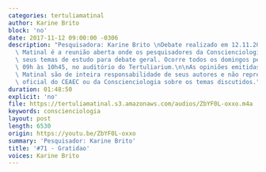 ```yaml
---
categories: tertuliamatinal
author: Karine Brito
block: 'no'
date: 2017-11-12 09:00:00 -0306
description: "Pesquisadora: Karine Brito \nDebate realizado em 12.11.2017\n\nTertúlia\
  \ Matinal é a reunião aberta onde os pesquisadores da Conscienciologia apresentam\
  \ seus temas de estudo para debate geral. Ocorre todos os domingos pela manhã, das\
  \ 09h às 10h45, no auditório do Tertuliarium.\n\nAs opiniões emitidas na Tertúlia\
  \ Matinal são de inteira responsabilidade de seus autores e não representam a posição\
  \ oficial do CEAEC ou da Conscienciologia sobre os temas discutidos."
duration: 01:48:50
explicit: 'no'
file: https://tertuliamatinal.s3.amazonaws.com/audios/ZbYF0L-oxxo.m4a
keywords: conscienciologia
layout: post
length: 6530
origin: https://youtu.be/ZbYF0L-oxxo
summary: 'Pesquisador: Karine Brito'
title: '#71 - Gratidao'
voices: Karine Brito
---
```

